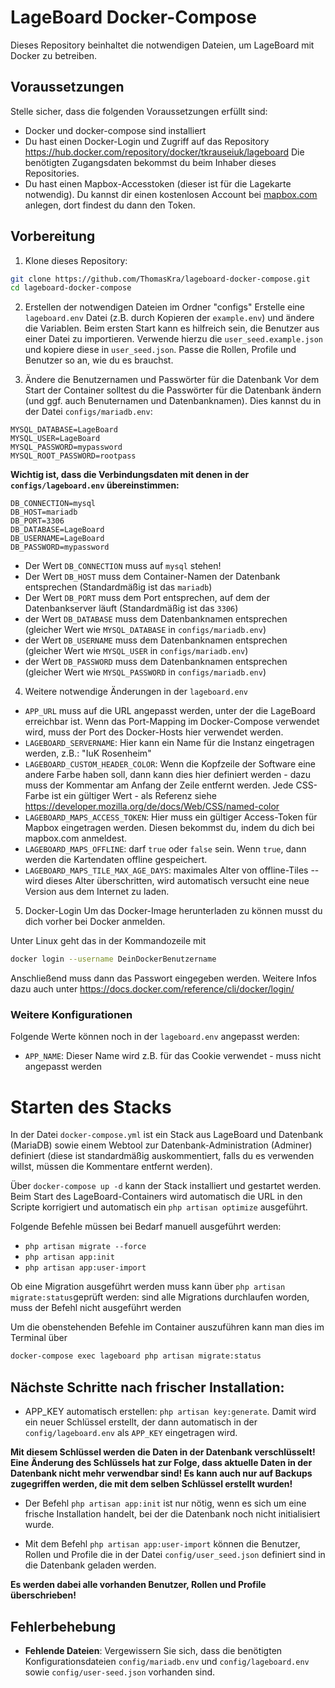 # LageBoard Docker-Compose

Dieses Repository beinhaltet die notwendigen Dateien, um LageBoard mit Docker zu betreiben.

## Voraussetzungen

Stelle sicher, dass die folgenden Voraussetzungen erfüllt sind:

- Docker und docker-compose sind installiert
- Du hast einen Docker-Login und Zugriff auf das Repository https://hub.docker.com/repository/docker/tkrauseiuk/lageboard
  Die benötigten Zugangsdaten bekommst du beim Inhaber dieses Repositories.
- Du hast einen Mapbox-Accesstoken (dieser ist für die Lagekarte notwendig). Du kannst dir einen kostenlosen Account bei [mapbox.com](https://www.mapbox.com) anlegen, dort findest du dann den Token.

## Vorbereitung

1. Klone dieses Repository:
  ```bash
  git clone https://github.com/ThomasKra/lageboard-docker-compose.git
  cd lageboard-docker-compose
  ```

2. Erstellen der notwendigen Dateien im Ordner "configs"
  Erstelle eine `lageboard.env` Datei (z.B. durch Kopieren der `example.env`) und ändere die Variablen.
  Beim ersten Start kann es hilfreich sein, die Benutzer aus einer Datei zu importieren. Verwende hierzu die `user_seed.example.json` und kopiere diese in `user_seed.json`. Passe die Rollen, Profile und Benutzer so an, wie du es brauchst.

3. Ändere die Benutzernamen und Passwörter für die Datenbank
  Vor dem Start der Container solltest du die Passwörter für die Datenbank ändern (und ggf. auch Benuternamen und Datenbanknamen).
  Dies kannst du in der Datei `configs/mariadb.env`:
  ```env
MYSQL_DATABASE=LageBoard
MYSQL_USER=LageBoard
MYSQL_PASSWORD=mypassword
MYSQL_ROOT_PASSWORD=rootpass
  ```

**Wichtig ist, dass die Verbindungsdaten mit denen in der `configs/lageboard.env` übereinstimmen:**
```env
DB_CONNECTION=mysql
DB_HOST=mariadb
DB_PORT=3306
DB_DATABASE=LageBoard
DB_USERNAME=LageBoard
DB_PASSWORD=mypassword
```
- Der Wert `DB_CONNECTION` muss auf `mysql` stehen!
- Der Wert `DB_HOST` muss dem Container-Namen der Datenbank entsprechen (Standardmäßig ist das `mariadb`)
- Der Wert `DB_PORT` muss dem Port entsprechen, auf dem der Datenbankserver läuft (Standardmäßig ist das `3306`)
- der Wert `DB_DATABASE` muss dem Datenbanknamen entsprechen (gleicher Wert wie `MYSQL_DATABASE` in `configs/mariadb.env`)
- der Wert `DB_USERNAME` muss dem Datenbanknamen entsprechen (gleicher Wert wie `MYSQL_USER` in `configs/mariadb.env`)
- der Wert `DB_PASSWORD` muss dem Datenbanknamen entsprechen (gleicher Wert wie `MYSQL_PASSWORD` in `configs/mariadb.env`)

4. Weitere notwendige Änderungen in der `lageboard.env`
  - `APP_URL` muss auf die URL angepasst werden, unter der die LageBoard erreichbar ist. Wenn das Port-Mapping im Docker-Compose verwendet wird, muss der Port des Docker-Hosts hier verwendet werden.
  - `LAGEBOARD_SERVERNAME`: Hier kann ein Name für die Instanz eingetragen werden, z.B.: "IuK Rosenheim"
  - `LAGEBOARD_CUSTOM_HEADER_COLOR`: Wenn die Kopfzeile der Software eine andere Farbe haben soll, dann kann dies hier definiert werden - dazu muss der Kommentar am Anfang der Zeile entfernt werden. Jede CSS-Farbe ist ein gültiger Wert - als Referenz siehe https://developer.mozilla.org/de/docs/Web/CSS/named-color
  - `LAGEBOARD_MAPS_ACCESS_TOKEN`: Hier muss ein gültiger Access-Token für Mapbox eingetragen werden. Diesen bekommst du, indem du dich bei mapbox.com anmeldest.
  - `LAGEBOARD_MAPS_OFFLINE`: darf `true` oder `false` sein. Wenn `true`, dann werden die Kartendaten offline gespeichert.
  - `LAGEBOARD_MAPS_TILE_MAX_AGE_DAYS`: maximales Alter von offline-Tiles -- wird dieses Alter überschritten, wird automatisch versucht eine neue Version aus dem Internet zu laden.
5. Docker-Login
  Um das Docker-Image herunterladen zu können musst du dich vorher bei Docker anmelden. 
  
  Unter Linux geht das in der Kommandozeile mit 
  ```bash
  docker login --username DeinDockerBenutzername
  ```
  Anschließend muss dann das Passwort eingegeben werden. Weitere Infos dazu auch unter https://docs.docker.com/reference/cli/docker/login/

### Weitere Konfigurationen
Folgende Werte können noch in der `lageboard.env` angepasst werden:
- `APP_NAME`: Dieser Name wird z.B. für das Cookie verwendet - muss nicht angepasst werden

# Starten des Stacks
In der Datei `docker-compose.yml` ist ein Stack aus LageBoard und Datenbank (MariaDB) sowie einem Webtool zur Datenbank-Administration (Adminer) definiert (diese ist standardmäßig auskommentiert, falls du es verwenden willst, müssen die Kommentare entfernt werden).

Über `docker-compose up -d` kann der Stack installiert und gestartet werden.
Beim Start des LageBoard-Containers wird automatisch die URL in den Scripte korrigiert und automatisch ein `php artisan optimize` ausgeführt.

Folgende Befehle müssen bei Bedarf manuell ausgeführt werden:
- `php artisan migrate --force`
- `php artisan app:init`
- `php artisan app:user-import`

Ob eine Migration ausgeführt werden muss kann über `php artisan migrate:status`geprüft werden: sind alle Migrations durchlaufen worden, muss der Befehl nicht ausgeführt werden

Um die obenstehenden Befehle im Container auszuführen kann man dies im Terminal über 
```bash
docker-compose exec lageboard php artisan migrate:status
```
## Nächste Schritte nach frischer Installation:
- APP_KEY automatisch erstellen: `php artisan key:generate`. Damit wird ein neuer Schlüssel erstellt, der dann automatisch in der `config/lageboard.env` als `APP_KEY` eingetragen wird. 

**Mit diesem Schlüssel werden die Daten in der Datenbank verschlüsselt! Eine Änderung des Schlüssels hat zur Folge, dass aktuelle Daten in der Datenbank nicht mehr verwendbar sind! Es kann auch nur auf Backups zugegriffen werden, die mit dem selben Schlüssel erstellt wurden!**

- Der Befehl `php artisan app:init` ist nur nötig, wenn es sich um eine frische Installation handelt, bei der die Datenbank noch nicht initialisiert wurde.

- Mit dem Befehl `php artisan app:user-import` können die Benutzer, Rollen und Profile die in der Datei `config/user_seed.json` definiert sind in die Datenbank geladen werden.

**Es werden dabei alle vorhanden Benutzer, Rollen und Profile überschrieben!**

## Fehlerbehebung
- **Fehlende Dateien**: Vergewissern Sie sich, dass die benötigten Konfigurationsdateien `config/mariadb.env` und `config/lageboard.env` sowie `config/user-seed.json` vorhanden sind.
